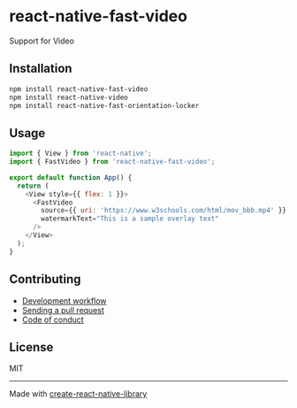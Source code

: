 # react-native-fast-video

Support for Video

## Installation


```sh
npm install react-native-fast-video
npm install react-native-video
npm install react-native-fast-orientation-locker
```


## Usage


```js
import { View } from 'react-native';
import { FastVideo } from 'react-native-fast-video';

export default function App() {
  return (
    <View style={{ flex: 1 }}>
      <FastVideo
        source={{ uri: 'https://www.w3schools.com/html/mov_bbb.mp4' }}
        watermarkText="This is a sample overlay text"
      />
    </View>
  );
}

```


## Contributing

- [Development workflow](CONTRIBUTING.md#development-workflow)
- [Sending a pull request](CONTRIBUTING.md#sending-a-pull-request)
- [Code of conduct](CODE_OF_CONDUCT.md)

## License

MIT

---

Made with [create-react-native-library](https://github.com/callstack/react-native-builder-bob)
